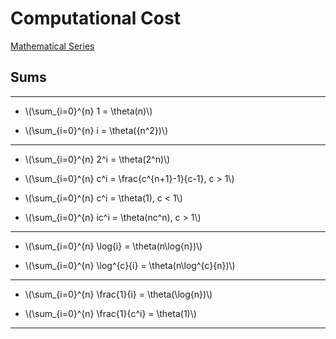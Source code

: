 # Computational Cost

[Mathematical Series](https://it.wikipedia.org/wiki/Lista_delle_serie_matematiche)

## Sums 

---
- \\(\sum_{i=0}^{n} 1 = \theta(n)\\)

- \\(\sum_{i=0}^{n} i = \theta({n^2})\\)
---
- \\(\sum_{i=0}^{n} 2^i = \theta(2^n)\\)

- \\(\sum_{i=0}^{n} c^i = \frac{c^{n+1}-1}{c-1}, c > 1\\)

- \\(\sum_{i=0}^{n} c^i = \theta(1), c < 1\\)

- \\(\sum_{i=0}^{n} ic^i = \theta(nc^n), c > 1\\)
---
- \\(\sum_{i=0}^{n} \log{i} = \theta(n\log{n})\\)

- \\(\sum_{i=0}^{n} \log^{c}{i} = \theta(n\log^{c}{n})\\)
---
- \\(\sum_{i=0}^{n} \frac{1}{i} = \theta(\log{n})\\)

- \\(\sum_{i=0}^{n} \frac{1}{c^i} = \theta(1)\\)
---
